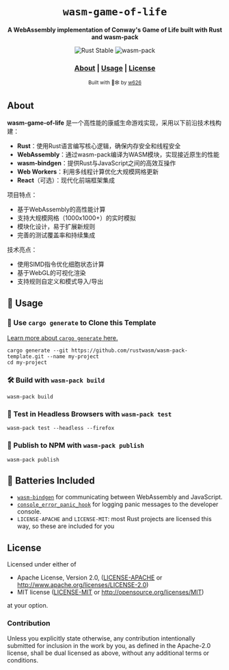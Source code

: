 <div align="center">

  <h1><code>wasm-game-of-life</code></h1>

  <strong>A WebAssembly implementation of Conway's Game of Life built with Rust and wasm-pack</strong>

  <p>
    <img src="https://img.shields.io/badge/rust-stable-brightgreen" alt="Rust Stable" />
    <img src="https://img.shields.io/badge/wasm-pack-0.10-blue" alt="wasm-pack" />
  </p>

  <h3>
    <a href="#about">About</a>
    <span> | </span>
    <a href="#usage">Usage</a>
    <span> | </span>
    <a href="#license">License</a>
  </h3>

  <sub>Built with 🦀🕸 by <a href="https://github.com/w626">w626</a></sub>
</div>

## About

**wasm-game-of-life** 是一个高性能的康威生命游戏实现，采用以下前沿技术栈构建：

- **Rust**：使用Rust语言编写核心逻辑，确保内存安全和线程安全
- **WebAssembly**：通过wasm-pack编译为WASM模块，实现接近原生的性能
- **wasm-bindgen**：提供Rust与JavaScript之间的高效互操作
- **Web Workers**：利用多线程计算优化大规模网格更新
- **React**（可选）：现代化前端框架集成

项目特点：
- 基于WebAssembly的高性能计算
- 支持大规模网格（1000x1000+）的实时模拟
- 模块化设计，易于扩展新规则
- 完善的测试覆盖率和持续集成

技术亮点：
- 使用SIMD指令优化细胞状态计算
- 基于WebGL的可视化渲染
- 支持规则自定义和模式导入/导出

[tutorials]: https://rustwasm.github.io/docs/wasm-pack/tutorials/index.html
[template-docs]: https://rustwasm.github.io/docs/wasm-pack/tutorials/npm-browser-packages/index.html

## 🚴 Usage

### 🐑 Use `cargo generate` to Clone this Template

[Learn more about `cargo generate` here.](https://github.com/ashleygwilliams/cargo-generate)

```
cargo generate --git https://github.com/rustwasm/wasm-pack-template.git --name my-project
cd my-project
```

### 🛠️ Build with `wasm-pack build`

```
wasm-pack build
```

### 🔬 Test in Headless Browsers with `wasm-pack test`

```
wasm-pack test --headless --firefox
```

### 🎁 Publish to NPM with `wasm-pack publish`

```
wasm-pack publish
```

## 🔋 Batteries Included

* [`wasm-bindgen`](https://github.com/rustwasm/wasm-bindgen) for communicating
  between WebAssembly and JavaScript.
* [`console_error_panic_hook`](https://github.com/rustwasm/console_error_panic_hook)
  for logging panic messages to the developer console.
* `LICENSE-APACHE` and `LICENSE-MIT`: most Rust projects are licensed this way, so these are included for you

## License

Licensed under either of

* Apache License, Version 2.0, ([LICENSE-APACHE](LICENSE-APACHE) or http://www.apache.org/licenses/LICENSE-2.0)
* MIT license ([LICENSE-MIT](LICENSE-MIT) or http://opensource.org/licenses/MIT)

at your option.

### Contribution

Unless you explicitly state otherwise, any contribution intentionally
submitted for inclusion in the work by you, as defined in the Apache-2.0
license, shall be dual licensed as above, without any additional terms or
conditions.
